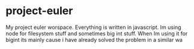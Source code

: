 # project-euler
My project euler worspace. Everything is written in javascript. Im using node for filesystem stuff and sometimes big int stuff.
When Im using it for bigint its mainly cause i have already solved the problem in a similar wa